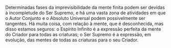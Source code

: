 ﻿Determinadas fases da imprevisibilidade da mente finita podem ser devidas à incompletude do Ser Supremo, e há uma vasta zona de atividades em que o Autor Conjunto e o Absoluto Universal podem possivelmente ser tangentes. Há muita coisa, com relação à mente, que é desconhecida, mas disso estamos seguros: o Espírito Infinito é a expressão perfeita da mente do Criador para todas as criaturas; o Ser Supremo é a expressão, em evolução, das mentes de todas as criaturas para o seu Criador.